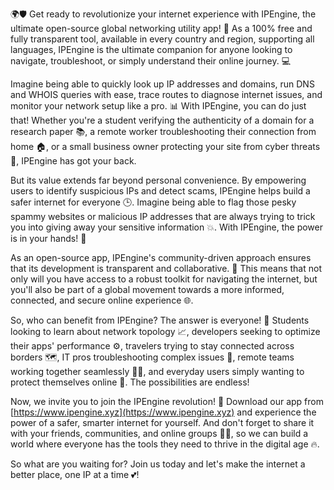 🌍🛡️ Get ready to revolutionize your internet experience with IPEngine, the ultimate open-source global networking utility app! 🚀 As a 100% free and fully transparent tool, available in every country and region, supporting all languages, IPEngine is the ultimate companion for anyone looking to navigate, troubleshoot, or simply understand their online journey. 💻

Imagine being able to quickly look up IP addresses and domains, run DNS and WHOIS queries with ease, trace routes to diagnose internet issues, and monitor your network setup like a pro. 📊 With IPEngine, you can do just that! Whether you're a student verifying the authenticity of a domain for a research paper 📚, a remote worker troubleshooting their connection from home 🏠, or a small business owner protecting your site from cyber threats 💸, IPEngine has got your back.

But its value extends far beyond personal convenience. By empowering users to identify suspicious IPs and detect scams, IPEngine helps build a safer internet for everyone 🕒️. Imagine being able to flag those pesky spammy websites or malicious IP addresses that are always trying to trick you into giving away your sensitive information 💥. With IPEngine, the power is in your hands! 👊

As an open-source app, IPEngine's community-driven approach ensures that its development is transparent and collaborative. 🤝 This means that not only will you have access to a robust toolkit for navigating the internet, but you'll also be part of a global movement towards a more informed, connected, and secure online experience 🌐.

So, who can benefit from IPEngine? The answer is everyone! 👥 Students looking to learn about network topology 📈, developers seeking to optimize their apps' performance ⚙️, travelers trying to stay connected across borders 🗺️, IT pros troubleshooting complex issues 🔧, remote teams working together seamlessly 🏃‍♀️, and everyday users simply wanting to protect themselves online 💪. The possibilities are endless!

Now, we invite you to join the IPEngine revolution! 🎉 Download our app from [https://www.ipengine.xyz](https://www.ipengine.xyz) and experience the power of a safer, smarter internet for yourself. And don't forget to share it with your friends, communities, and online groups 📱👫, so we can build a world where everyone has the tools they need to thrive in the digital age 🔥.

So what are you waiting for? Join us today and let's make the internet a better place, one IP at a time 💕!